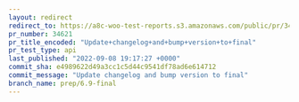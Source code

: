 ```yaml
---
layout: redirect
redirect_to: https://a8c-woo-test-reports.s3.amazonaws.com/public/pr/34621/api/index.html
pr_number: 34621
pr_title_encoded: "Update+changelog+and+bump+version+to+final"
pr_test_type: api
last_published: "2022-09-08 19:17:27 +0000"
commit_sha: e4989622d49a3cc1c5d44c9541df78ad6e614712
commit_message: "Update changelog and bump version to final"
branch_name: prep/6.9-final
---
```

